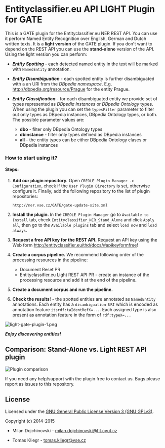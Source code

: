 # Entityclassifier.eu API LIGHT Plugin for GATE #

This is a GATE plugin for the Entityclassifier.eu NER REST API. You can use it perform Named Entity Recognition over English, German and Dutch written texts. It is a **light version** of the GATE plugin. If you don't want to depend on the REST API you can use the **stand-alone** version of the API. Using the light version you can perform:

* ***Entity Spotting*** - each detected named entity in the text will be marked with ```NamedEntity``` annotation.

* ***Entity Disambiguation*** - each spotted entity is further disambiguated with a an URI from the *DBpedia namespace*. E.g. http://dbpedia.org/resource/Prague for the entity Prague.

* ***Entity Classification*** - for each disambiguated entity we provide set of types represented as *DBpedia instances* or *DBpedia Ontology* types. When using the plugin you can set the ```typesFilter``` parameter to filter out only types as DBpedia instances, DBpedia Ontology types, or both. The possible parameter values are:
    * **dbo** - filter only DBpedia Ontology types
    * **dbinstance** - filter only types defined as DBpedia instances
    * **all** - the entity types can be either DBpedia Ontology clases or DBpedia instances


### How to start using it? ###

#### Steps: ####
1. **Add our plugin repository.** Open ```CREOLE Plugin Manager -> Configuration```, check if the ```User Plugin Directory``` is set, otherwise configure it. Finally, add the following repository to the list of plugin repositories:

    ```
    http://ner.vse.cz/GATE/gate-update-site.xml
    ```

2. **Install the plugin.**  In the ```CREOLE Plugin Manager``` go to ```Available to Install``` tab, check ```Entityclassifier_NER_Stand_Alone``` and click ```Apply all```, then go to the ```Available plugins``` tab and select ```load now``` and ```load always```.

3. **Request a free API key for the REST API.** Request an API key using the Web form http://entityclassifier.eu/thd/docs/#apikeyformfree!

4. **Create a corpus pipeline.** We recommend following order of the processing resources in the pipeline:

    * Document Reset PR
    * Entityclassifier.eu Light REST API PR - create an instance of the processing resource and add it at the end of the pipeline.

5. **Create a document corpus and run the pipeline.**

6. **Check the results!** - the spotted entities are annotated as ```NamedEntity``` annotations. Each entity has a ```disambiguation URI``` which is encoded as annotation feature ```itsrdf:taIdentRefX=...```. Each assigned type is also present as annotation feature in the form of ```rdf:typeX=...```

![light-gate-plugin-1.png](https://bitbucket.org/repo/M6EXM6/images/1690205146-light-gate-plugin-1.png)

***Enjoy discovering entities!***



Comparison: Stand-Alone vs. Light REST API plugin
------

![Plugin comparison](https://docs.google.com/drawings/d/1bdfpW38qSLj806KvDd6eMeq3YBOS4dTMynlQ-_5OLBg/pub?w=554&h=337)



If you need any help/support with the plugin free to contact us. Bugs please report as issues to this repository.

License
------

Licensed under the [GNU General Public License Version 3 (GNU GPLv3)](http://www.gnu.org/licenses/gpl.html).

Copyright (c) 2014-2015

* Milan Dojchinovski - <milan.dojchinovski@fit.cvut.cz>

* Tomas Kliegr - <tomas.kliegr@vse.cz>